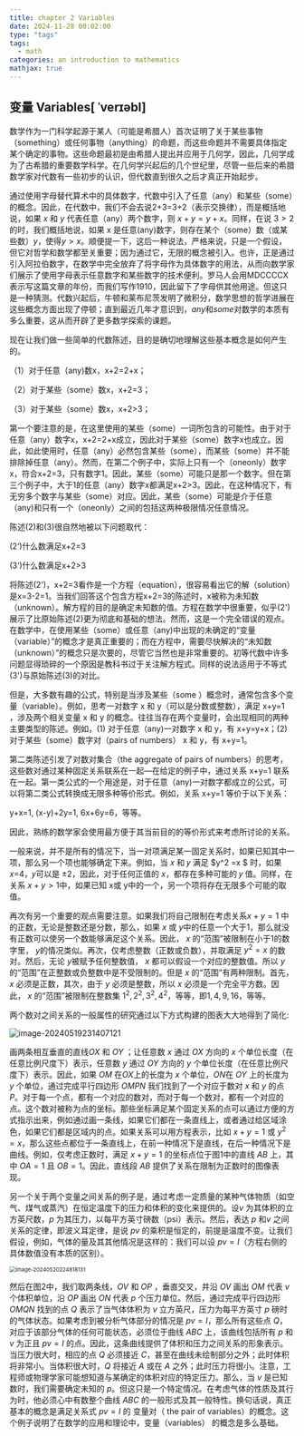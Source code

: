 ```yaml
---
title: chapter 2 Variables
date: 2024-11-28 00:02:00
type: "tags"
tags:
  - math
categories: an introduction to mathematics
mathjax: true
---
```


## 变量 Variables[ ˈverɪəbl]


数学作为一门科学起源于某人（可能是希腊人）首次证明了关于某些事物（something）或任何事物（anything）的命题，而这些命题并不需要具体指定某个确定的事物。这些命题最初是由希腊人提出并应用于几何学，因此，几何学成为了古希腊的重要数学科学。在几何学兴起后的几个世纪里，尽管一些后来的希腊数学家对代数有一些初步的认识，但代数直到很久之后才真正开始起步。
<!--more-->
通过使用字母替代算术中的具体数字，代数中引入了任意（any）和某些（some）的概念。因此，在代数中，我们不会去说2+3=3+2（表示交换律），而是概括地说，如果 $x$ 和 $y$ 代表任意（any）两个数字，则 $x+y=y+x$。同样，在说 $3>2$ 的时，我们概括地说，如果 x 是任意(any)数字，则存在某个（some）数（或某些数）$y$，使得$y>x$。顺便提一下，这后一种说法，严格来说，只是一个假设，但它对哲学和数学都至关重要；因为通过它，无限的概念被引入。也许，正是通过引入阿拉伯数字，在数学中完全放弃了将字母作为具体数字的用法，从而向数学家们展示了使用字母表示任意数字和某些数字的技术便利。罗马人会用MDCCCCX表示写这篇文章的年份，而我们写作1910，因此留下了字母供其他用途。但这只是一种猜测。代数兴起后，牛顿和莱布尼茨发明了微积分，数学思想的哲学进展在这些概念方面出现了停顿；直到最近几年才意识到，$any$和$some$对数学的本质有多么重要，这从而开辟了更多数学探索的课题。

现在让我们做一些简单的代数陈述，目的是确切地理解这些基本概念是如何产生的。

（1）对于任意（any)数x，x+2=2+x；

（2）对于某些（some）数x，x+2=3；

（3）对于某些（some）数x，x+2>3；

第一个要注意的是，在这里使用的某些（some）一词所包含的可能性。由于对于任意（any）数字x，x+2=2+x成立，因此对于某些（some）数字x也成立。因此，如此使用时，任意（any）必然包含某些（some），而某些（some）并不能排除掉任意（any）。然而，在第二个例子中，实际上只有一个（oneonly）数字x，符合x+2=3，只有数字1。因此，某些（some）可能只是那一个数字。但在第三个例子中，大于1的任意（any）数字x都满足x+2>3。因此，在这种情况下，有无穷多个数字与某些（some）对应。因此，某些（some）可能是介于任意（any)和只有一个（oneonly）之间的包括这两种极限情况任意情况。

陈述(2)和(3)很自然地被以下问题取代：

(2‘)什么数满足x+2=3

(3‘)什么数满足x+2>3

将陈述(2')，x+2=3看作是一个方程（equation），很容易看出它的解（solution）是x=3-2=1。当我们回答这个包含方程x+2=3的陈述时，x被称为未知数（unknown）。解方程的目的是确定未知数的值。方程在数学中很重要，似乎(2')展示了比原始陈述(2)更为彻底和基础的想法。然而，这是一个完全错误的观点。在数学中，在使用某些（some）或任意（any)中出现的未确定的“变量（variable）”的概念才是真正重要的；而在方程中，需要尽快解决的“未知数（unknown）”的概念只是次要的，尽管它当然也是非常重要的。初等代数中许多问题显得琐碎的一个原因是教科书过于关注解方程式。同样的说法适用于不等式(3')与原始陈述(3)的对比。

但是，大多数有趣的公式，特别是当涉及某些（some ）概念时，通常包含多个变量（variable）。例如，思考一对数字 x 和 y（可以是分数或整数），满足 x+y=1 ，涉及两个相关变量 x 和 y 的概念。往往当存在两个变量时，会出现相同的两种主要类型的陈述。例如，(1) 对于任意（any)一对数字 x 和 y，有 x+y=y+x；(2) 对于某些（some）数字对（pairs of numbers） x 和 y，有 x+y=1。

第二类陈述引发了对数对集合（the aggregate of pairs of numbers）的思考，这些数对通过某种固定关系联系在一起—在给定的例子中，通过关系 x+y=1 联系在一起。第一类公式的一个用途是，对于任意（any)一对数字都成立的公式，可以将第二类公式转换成无限多种等价形式。例如，关系 x+y=1 等价于以下关系：

y+x=1, (x-y)+2y=1, 6x+6y=6，等等。

因此，熟练的数学家会使用最方便于其当前目的的等价形式来考虑所讨论的关系。

一般来说，并不是所有的情况下，当一对项满足某一固定关系时，如果已知其中一项，那么另一个项也能够确定下来。例如，当 𝑥 和 𝑦 满足  $y^2 =x $  时，如果 𝑥=4，𝑦可以是  $\pm 2$，因此，对于任何正值的 𝑥，都存在多种可能的 𝑦 值。同样，在关系 $x+y>1$中，如果已知 x或 y中的一个，另一个项将存在无限多个可能的取值。

再次有另一个重要的观点需要注意。如果我们将自己限制在考虑关系$x+y=1$ 中的正数，无论是整数还是分数，那么，如果  $x$  或 $y$中的任意一个大于1，那么就没有正数可以使另一个数能够满足这个关系。因此， $x$ 的“范围”被限制在小于1的数字里， $y$的情况类似。再次，仅考虑整数（正数或负数），并取满足 $y^2=x$ 的数对。然后，无论 $y$被赋予任何整数值， $x$ 都可以假设一个对应的整数值。所以 $y$的“范围”在正整数或负整数中是不受限制的。但是 $x$ 的“范围”有两种限制。首先， $x$ 必须是正数，其次，由于  $y$ 必须是整数，所以  $x$  必须是一个完全平方数。因此， $x$ 的“范围”被限制在整数集 $1^2,2^2,3^2,4^2$，等等，即$1,4,9,16$，等等。

两个数对之间关系的一般属性的研究通过以下方式构建的图表大大地得到了简化:

![image-20240519231407121](https://typora-huang-cong.oss-cn-shanghai.aliyuncs.com/image-20240519231407121.png)

画两条相互垂直的直线$OX$ 和 $OY$ ；让任意数 $x$ 通过 $OX$ 方向的 $x$ 个单位长度（在任意比例尺度下）表示，任意数 $y$ 通过 $OY$ 方向的 $y$ 个单位长度（在任意比例尺度下）表示。因此，如果 $OM$ 在$OX$上的长度为 $x$ 个单位，$ON$在 $OY$ 上的长度为 $y$ 个单位，通过完成平行四边形 $OMPN$ 我们找到了一个对应于数对 $x$ 和 $y$ 的点 $P$。对于每一个点，都有一个对应的数对，而对于每一个数对，都有一个对应的点。这个数对被称为点的坐标。那些坐标满足某个固定关系的点可以通过方便的方式指示出来，例如通过画一条线，如果它们都在一条直线上，或者通过给区域涂色，如果它们都是区域内的点。如果关系可以用方程表示，比如 $x+y=1$ 或 $y^2=x$，那么这些点都位于一条直线上，在前一种情况下是直线，在后一种情况下是曲线。例如，仅考虑正数时，满足 $x+y=1$ 的坐标点位于图1中的直线 $AB$ 上，其中 $OA=1$ 且 $OB=1$。因此，直线段 $AB$ 提供了关系在限制为正数时的图像表现。

另一个关于两个变量之间关系的例子是，通过考虑一定质量的某种气体物质（如空气、煤气或蒸汽）在恒定温度下的压力和体积的变化来提供的。设$v$ 为其体积的立方英尺数，$p$ 为其压力，以每平方英寸磅数（psi）表示。然后，表达 $p$ 和$v$ 之间关系的定律，即波义耳定律，是说 $pv$ 的乘积是恒定的，前提是温度不变。让我们假设，例如，气体的量及其其他情况是这样的：我们可以设 $pv=I$（方程右侧的具体数值没有本质的区别）。

<img src="https://typora-huang-cong.oss-cn-shanghai.aliyuncs.com/image-20240520224818131.png" alt="image-20240520224818131" style="zoom: 67%;" />

然后在图2中，我们取两条线，$OV$ 和 $OP$ ，垂直交叉，并沿 $OV$ 画出 $OM$ 代表 $v$ 个体积单位，沿 $OP$ 画出 $ON$ 代表 $p$ 个压力单位。然后，通过完成平行四边形 $OMQN$ 找到的点 $Q$ 表示了当气体体积为 $v$ 立方英尺，压力为每平方英寸 $p$ 磅时的气体状态。如果考虑到被分析气体部分的情况是 $pv=I$，那么所有这些点 $Q$，对应于该部分气体的任何可能状态，必须位于曲线 $ABC$ 上，该曲线包括所有 $p$ 和 $v$ 为正且 $pv=I$ 的点。因此，这条曲线提供了体积和压力之间关系的形象表示。当压力很大时，相应的点 $Q$ 必须接近 $C$，甚至在曲线未绘制部分之外；此时体积将非常小。当体积很大时，$Q$ 将接近 $A$ 或在 $A$ 之外；此时压力将很小。注意，工程师或物理学家可能想知道与某确定的体积对应的特定压力。那么，当 $v$ 是已知数时，我们需要确定未知的 $p$。但这只是一个特定情况。在考虑气体的性质及其行为时，他必须心中有数整个曲线 $ABC$ 的一般形式及其一般特性。换句话说，真正基本的概念是满足关系式 $pv=I$ 的 变量对（ the pair of variables）的概念。这个例子说明了在数学的应用和理论中，变量（variables） 的概念是多么基础。


